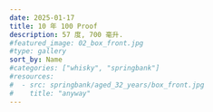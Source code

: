 ```yaml
---
date: 2025-01-17
title: 10 年 100 Proof
description: 57 度, 700 毫升.
#featured_image: 02_box_front.jpg
#type: gallery
sort_by: Name
#categories: ["whisky", "springbank"]
#resources:
#  - src: springbank/aged_32_years/box_front.jpg
#    title: "anyway"
---
```

